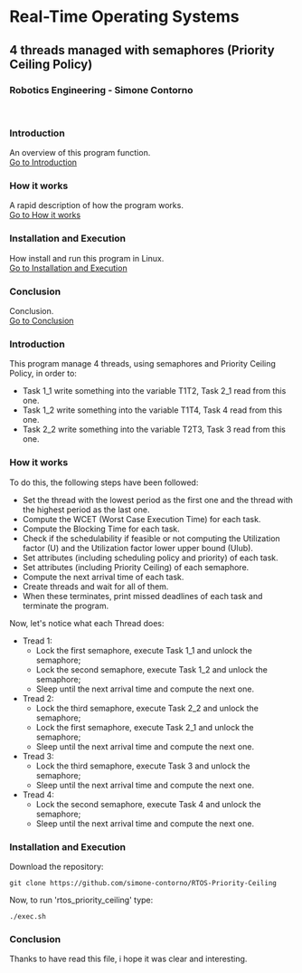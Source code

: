 # Real-Time Operating Systems
## 4 threads managed with semaphores (Priority Ceiling Policy)
### Robotics Engineering - Simone Contorno<br>

<br>

### Introduction
An overview of this program function.<br>
[Go to Introduction](#intro)

### How it works
A rapid description of how the program works.<br>
[Go to How it works](#how)

### Installation and Execution
How install and run this program in Linux.<br>
[Go to Installation and Execution](#installation)

### Conclusion
Conclusion.<br>
[Go to Conclusion](#con)

<a name="intro"></a>
### Introduction

This program manage 4 threads, using semaphores and Priority Ceiling Policy, in order to:
<ul>
    <li>Task 1_1 write something into the variable T1T2, Task 2_1 read from this one.</li>
    <li>Task 1_2 write something into the variable T1T4, Task 4 read from this one.</li>
    <li>Task 2_2 write something into the variable T2T3, Task 3 read from this one.</li>
</ul>

<a name="how"></a>
### How it works

To do this, the following steps have been followed:
<ul>
    <li>Set the thread with the lowest period as the first one and the
    thread with the highest period as the last one.</li>
    <li>Compute the WCET (Worst Case Execution Time) for each task.</li>
    <li>Compute the Blocking Time for each task.</li>
    <li>Check if the schedulability if feasible or not computing the 
    Utilization factor (U) and the Utilization factor lower upper bound
    (Ulub).</li>
    <li>Set attributes (including scheduling policy and priority) of each task.</li>
    <li>Set attributes (including Priority Ceiling) of each semaphore.</li>
    <li>Compute the next arrival time of each task.</li>
    <li>Create threads and wait for all of them.</li>
    <li>When these terminates, print missed deadlines of each task and terminate the program.</li>
</ul>

Now, let's notice what each Thread does:
<ul>
    <li>Tread 1: 
        <ul>
            <li>Lock the first semaphore, execute Task 1_1 and unlock the semaphore;</li>
            <li>Lock the second semaphore, execute Task 1_2 and unlock the semaphore;</li>
            <li>Sleep until the next arrival time and compute the next one.</li>
        </ul>
    </li>
    <li>Tread 2: 
        <ul>
            <li>Lock the third semaphore, execute Task 2_2 and unlock the semaphore;</li>
            <li>Lock the first semaphore, execute Task 2_1 and unlock the semaphore;</li>
            <li>Sleep until the next arrival time and compute the next one.</li>
        </ul>
    </li>
    <li>Tread 3: 
        <ul>
            <li>Lock the third semaphore, execute Task 3 and unlock the semaphore;</li>
            <li>Sleep until the next arrival time and compute the next one.</li>
        </ul>
    </li>
    <li>Tread 4: 
        <ul>
            <li>Lock the second semaphore, execute Task 4 and unlock the semaphore;</li>
            <li>Sleep until the next arrival time and compute the next one.</li>
        </ul>
    </li>
</ul>

<a name="installation"></a>
### Installation and Execution

Download the repository:

<pre><code>git clone https://github.com/simone-contorno/RTOS-Priority-Ceiling</code></pre>

Now, to run 'rtos_priority_ceiling' type:

<pre><code>./exec.sh</code></pre>

<a name="con"></a>
### Conclusion

Thanks to have read this file, i hope it was clear and interesting.
